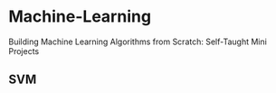 # Machine-Learning
Building Machine Learning Algorithms from Scratch: Self-Taught Mini Projects

## SVM
